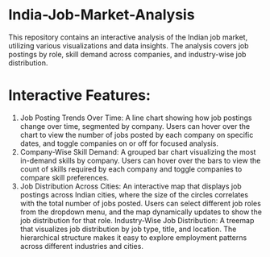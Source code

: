 # India-Job-Market-Analysis

This repository contains an interactive analysis of the Indian job market, utilizing various visualizations and data insights. The analysis covers job postings by role, skill demand across companies, and industry-wise job distribution.

# Interactive Features:
1. Job Posting Trends Over Time: A line chart showing how job postings change over time, segmented by company. Users can hover over the chart to view the number of jobs posted by each company on specific dates, and toggle companies on or off for focused analysis.
2. Company-Wise Skill Demand: A grouped bar chart visualizing the most in-demand skills by company. Users can hover over the bars to view the count of skills required by each company and toggle companies to compare skill preferences.
3. Job Distribution Across Cities: An interactive map that displays job postings across Indian cities, where the size of the circles correlates with the total number of jobs posted. Users can select different job roles from the dropdown menu, and the map dynamically updates to show the job distribution for that role.
Industry-Wise Job Distribution: A treemap that visualizes job distribution by job type, title, and location. The hierarchical structure makes it easy to explore employment patterns across different industries and cities.
